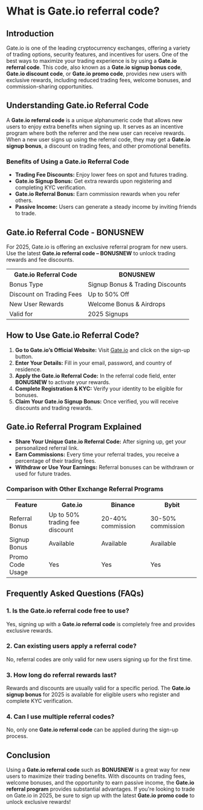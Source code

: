 <h1>What is Gate.io referral code?</h1>
<h2>Introduction</h2>
<p>Gate.io is one of the leading cryptocurrency exchanges, offering a variety of trading options, security features, and incentives for users. One of the best ways to maximize your trading experience is by using a <strong>Gate.io referral code</strong>. This code, also known as a <strong>Gate.io signup bonus code</strong>, <strong>Gate.io discount code</strong>, or <strong>Gate.io promo code</strong>, provides new users with exclusive rewards, including reduced trading fees, welcome bonuses, and commission-sharing opportunities.</p>

<h2>Understanding Gate.io Referral Code</h2>
<p>A <strong>Gate.io referral code</strong> is a unique alphanumeric code that allows new users to enjoy extra benefits when signing up. It serves as an incentive program where both the referrer and the new user can receive rewards. When a new user signs up using the referral code, they may get a <strong>Gate.io signup bonus</strong>, a discount on trading fees, and other promotional benefits.</p>

<h3>Benefits of Using a Gate.io Referral Code</h3>
<ul>
    <li><strong>Trading Fee Discounts:</strong> Enjoy lower fees on spot and futures trading.</li>
    <li><strong>Gate.io Signup Bonus:</strong> Get extra rewards upon registering and completing KYC verification.</li>
    <li><strong>Gate.io Referral Bonus:</strong> Earn commission rewards when you refer others.</li>
    <li><strong>Passive Income:</strong> Users can generate a steady income by inviting friends to trade.</li>
</ul>

<h2>Gate.io Referral Code - BONUSNEW</h2>
<p>For 2025, Gate.io is offering an exclusive referral program for new users. Use the latest <strong>Gate.io referral code – BONUSNEW</strong> to unlock trading rewards and fee discounts.</p>

<table>
    <tr>
        <th>Gate.io Referral Code</th>
        <th>BONUSNEW</th>
    </tr>
    <tr>
        <td>Bonus Type</td>
        <td>Signup Bonus & Trading Discounts</td>
    </tr>
    <tr>
        <td>Discount on Trading Fees</td>
        <td>Up to 50% Off</td>
    </tr>
    <tr>
        <td>New User Rewards</td>
        <td>Welcome Bonus & Airdrops</td>
    </tr>
    <tr>
        <td>Valid for</td>
        <td>2025 Signups</td>
    </tr>
</table>

<h2>How to Use Gate.io Referral Code?</h2>
<ol>
    <li><strong>Go to Gate.io’s Official Website:</strong> Visit <a href="https://www.gate.io" target="_blank">Gate.io</a> and click on the sign-up button.</li>
    <li><strong>Enter Your Details:</strong> Fill in your email, password, and country of residence.</li>
    <li><strong>Apply the Gate.io Referral Code:</strong> In the referral code field, enter <strong>BONUSNEW</strong> to activate your rewards.</li>
    <li><strong>Complete Registration & KYC:</strong> Verify your identity to be eligible for bonuses.</li>
    <li><strong>Claim Your Gate.io Signup Bonus:</strong> Once verified, you will receive discounts and trading rewards.</li>
</ol>

<h2>Gate.io Referral Program Explained</h2>
<ul>
    <li><strong>Share Your Unique Gate.io Referral Code:</strong> After signing up, get your personalized referral link.</li>
    <li><strong>Earn Commissions:</strong> Every time your referral trades, you receive a percentage of their trading fees.</li>
    <li><strong>Withdraw or Use Your Earnings:</strong> Referral bonuses can be withdrawn or used for future trades.</li>
</ul>

<h3>Comparison with Other Exchange Referral Programs</h3>
<table>
    <tr>
        <th>Feature</th>
        <th>Gate.io</th>
        <th>Binance</th>
        <th>Bybit</th>
    </tr>
    <tr>
        <td>Referral Bonus</td>
        <td>Up to 50% trading fee discount</td>
        <td>20-40% commission</td>
        <td>30-50% commission</td>
    </tr>
    <tr>
        <td>Signup Bonus</td>
        <td>Available</td>
        <td>Available</td>
        <td>Available</td>
    </tr>
    <tr>
        <td>Promo Code Usage</td>
        <td>Yes</td>
        <td>Yes</td>
        <td>Yes</td>
    </tr>
</table>

<h2>Frequently Asked Questions (FAQs)</h2>
<h3>1. Is the Gate.io referral code free to use?</h3>
<p>Yes, signing up with a <strong>Gate.io referral code</strong> is completely free and provides exclusive rewards.</p>

<h3>2. Can existing users apply a referral code?</h3>
<p>No, referral codes are only valid for new users signing up for the first time.</p>

<h3>3. How long do referral rewards last?</h3>
<p>Rewards and discounts are usually valid for a specific period. The <strong>Gate.io signup bonus</strong> for 2025 is available for eligible users who register and complete KYC verification.</p>

<h3>4. Can I use multiple referral codes?</h3>
<p>No, only one <strong>Gate.io referral code</strong> can be applied during the sign-up process.</p>

<h2>Conclusion</h2>
<p>Using a <strong>Gate.io referral code</strong> such as <strong>BONUSNEW</strong> is a great way for new users to maximize their trading benefits. With discounts on trading fees, welcome bonuses, and the opportunity to earn passive income, the <strong>Gate.io referral program</strong> provides substantial advantages. If you're looking to trade on Gate.io in 2025, be sure to sign up with the latest <strong>Gate.io promo code</strong> to unlock exclusive rewards!</p>
